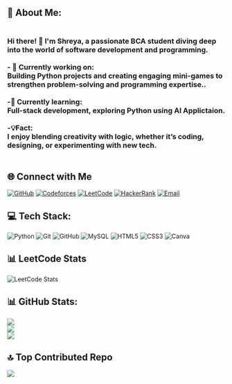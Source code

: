 ## 💫 About Me:
### <br>Hi there! 👋 I'm Shreya, a passionate BCA student diving deep into the world of software development and programming.  <br><br>- 🔭 **Currently working on:**  <br>Building Python projects and creating engaging mini-games to strengthen problem-solving and programming expertise..  <br><br>-🌱 **Currently learning:**  <br>  Full-stack development, exploring Python using AI Applictaion.  <br><br>-💡**Fact:** <br> I enjoy blending creativity with logic, whether it’s coding, designing, or experimenting with new tech. <br><br>

## 🌐 Connect with Me
[![GitHub](https://img.shields.io/badge/GitHub-100000?logo=github&logoColor=white)](https://github.com/imshreya2007)
[![Codeforces](https://img.shields.io/badge/Codeforces-445f9d?logo=codeforces&logoColor=white)](https://codeforces.com/profile/shreyagmishra007)
[![LeetCode](https://img.shields.io/badge/LeetCode-000000?logo=leetcode&logoColor=yellow)](https://leetcode.com/shreyagmishra007)
[![HackerRank](https://img.shields.io/badge/HackerRank-2EC866?logo=hackerrank&logoColor=white)](https://www.hackerrank.com/shreyagmishra007)
[![Email](https://img.shields.io/badge/Email-D14836?logo=gmail&logoColor=white)](mailto:shreyagmishra007@gmail.com)

## 💻 Tech Stack:
![Python](https://img.shields.io/badge/python-3670A0?style=for-the-badge&logo=python&logoColor=ffdd54) ![Git](https://img.shields.io/badge/git-%23F05033.svg?style=for-the-badge&logo=git&logoColor=white) ![GitHub](https://img.shields.io/badge/github-%23121011.svg?style=for-the-badge&logo=github&logoColor=white) ![MySQL](https://img.shields.io/badge/mysql-4479A1.svg?style=for-the-badge&logo=mysql&logoColor=white) ![HTML5](https://img.shields.io/badge/html5-%23E34F26.svg?style=for-the-badge&logo=html5&logoColor=white) ![CSS3](https://img.shields.io/badge/css3-%231572B6.svg?style=for-the-badge&logo=css3&logoColor=white) ![Canva](https://img.shields.io/badge/Canva-%2300C4CC.svg?style=for-the-badge&logo=Canva&logoColor=white)
## 📊 LeetCode Stats
![LeetCode Stats](https://leetcard.jacoblin.cool/shreyagmishra007?theme=dark&font=Karma)

## 📊 GitHub Stats:
![](https://github-readme-stats.vercel.app/api?username=imshreya2007&theme=dark&hide_border=false&include_all_commits=false&count_private=false)<br/>
![](https://nirzak-streak-stats.vercel.app/?user=imshreya2007&theme=dark&hide_border=false)<br/>
![](https://github-readme-stats.vercel.app/api/top-langs/?username=imshreya2007&theme=dark&hide_border=false&include_all_commits=false&count_private=false&layout=compact)

## 🔝 Top Contributed Repo
![](https://github-contributor-stats.vercel.app/api?username=imshreya2007&limit=5&theme=dark&combine_all_yearly_contributions=true)











